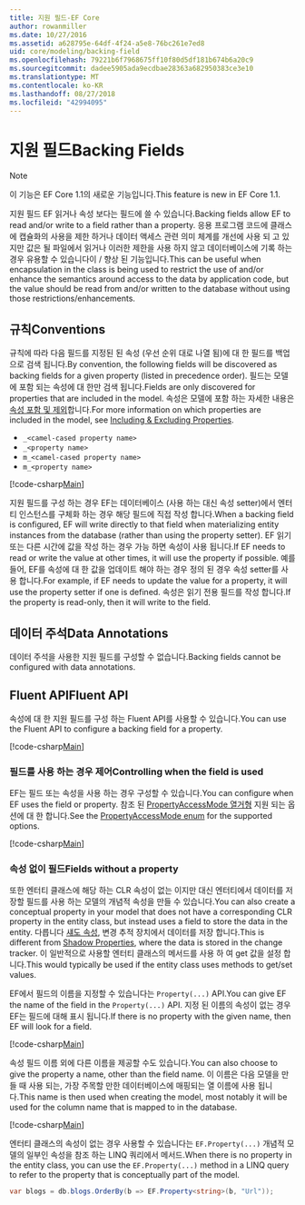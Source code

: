 ```yaml
---
title: 지원 필드-EF Core
author: rowanmiller
ms.date: 10/27/2016
ms.assetid: a628795e-64df-4f24-a5e8-76bc261e7ed8
uid: core/modeling/backing-field
ms.openlocfilehash: 79221b6f7968675ff10f80d5df181b674b6a20c9
ms.sourcegitcommit: dadee5905ada9ecdbae28363a682950383ce3e10
ms.translationtype: MT
ms.contentlocale: ko-KR
ms.lasthandoff: 08/27/2018
ms.locfileid: "42994095"
---
```

# <a name="backing-fields"></a><span data-ttu-id="2d4c9-102">지원 필드</span><span class="sxs-lookup"><span data-stu-id="2d4c9-102">Backing Fields</span></span>

> [!NOTE]  
> <span data-ttu-id="2d4c9-103">이 기능은 EF Core 1.1의 새로운 기능입니다.</span><span class="sxs-lookup"><span data-stu-id="2d4c9-103">This feature is new in EF Core 1.1.</span></span>

<span data-ttu-id="2d4c9-104">지원 필드 EF 읽거나 속성 보다는 필드에 쓸 수 있습니다.</span><span class="sxs-lookup"><span data-stu-id="2d4c9-104">Backing fields allow EF to read and/or write to a field rather than a property.</span></span> <span data-ttu-id="2d4c9-105">응용 프로그램 코드에 클래스에 캡슐화의 사용을 제한 하거나 데이터 액세스 관련 의미 체계를 개선에 사용 되 고 있지만 값은 될 파일에서 읽거나 이러한 제한을 사용 하지 않고 데이터베이스에 기록 하는 경우 유용할 수 있습니다이 / 향상 된 기능입니다.</span><span class="sxs-lookup"><span data-stu-id="2d4c9-105">This can be useful when encapsulation in the class is being used to restrict the use of and/or enhance the semantics around access to the data by application code, but the value should be read from and/or written to the database without using those restrictions/enhancements.</span></span>

## <a name="conventions"></a><span data-ttu-id="2d4c9-106">규칙</span><span class="sxs-lookup"><span data-stu-id="2d4c9-106">Conventions</span></span>

<span data-ttu-id="2d4c9-107">규칙에 따라 다음 필드를 지정된 된 속성 (우선 순위 대로 나열 됨)에 대 한 필드를 백업으로 검색 됩니다.</span><span class="sxs-lookup"><span data-stu-id="2d4c9-107">By convention, the following fields will be discovered as backing fields for a given property (listed in precedence order).</span></span> <span data-ttu-id="2d4c9-108">필드는 모델에 포함 되는 속성에 대 한만 검색 됩니다.</span><span class="sxs-lookup"><span data-stu-id="2d4c9-108">Fields are only discovered for properties that are included in the model.</span></span> <span data-ttu-id="2d4c9-109">속성은 모델에 포함 하는 자세한 내용은 [속성 포함 및 제외](included-properties.md)합니다.</span><span class="sxs-lookup"><span data-stu-id="2d4c9-109">For more information on which properties are included in the model, see [Including & Excluding Properties](included-properties.md).</span></span>

* `_<camel-cased property name>`
* `_<property name>`
* `m_<camel-cased property name>`
* `m_<property name>`

[!code-csharp[Main](../../../samples/core/Modeling/Conventions/Samples/BackingField.cs#Sample)]

<span data-ttu-id="2d4c9-110">지원 필드를 구성 하는 경우 EF는 데이터베이스 (사용 하는 대신 속성 setter)에서 엔터티 인스턴스를 구체화 하는 경우 해당 필드에 직접 작성 합니다.</span><span class="sxs-lookup"><span data-stu-id="2d4c9-110">When a backing field is configured, EF will write directly to that field when materializing entity instances from the database (rather than using the property setter).</span></span> <span data-ttu-id="2d4c9-111">EF 읽기 또는 다른 시간에 값을 작성 하는 경우 가능 하면 속성이 사용 됩니다.</span><span class="sxs-lookup"><span data-stu-id="2d4c9-111">If EF needs to read or write the value at other times, it will use the property if possible.</span></span> <span data-ttu-id="2d4c9-112">예를 들어, EF를 속성에 대 한 값을 업데이트 해야 하는 경우 정의 된 경우 속성 setter를 사용 합니다.</span><span class="sxs-lookup"><span data-stu-id="2d4c9-112">For example, if EF needs to update the value for a property, it will use the property setter if one is defined.</span></span> <span data-ttu-id="2d4c9-113">속성은 읽기 전용 필드를 작성 합니다.</span><span class="sxs-lookup"><span data-stu-id="2d4c9-113">If the property is read-only, then it will write to the field.</span></span>

## <a name="data-annotations"></a><span data-ttu-id="2d4c9-114">데이터 주석</span><span class="sxs-lookup"><span data-stu-id="2d4c9-114">Data Annotations</span></span>

<span data-ttu-id="2d4c9-115">데이터 주석을 사용한 지원 필드를 구성할 수 없습니다.</span><span class="sxs-lookup"><span data-stu-id="2d4c9-115">Backing fields cannot be configured with data annotations.</span></span>

## <a name="fluent-api"></a><span data-ttu-id="2d4c9-116">Fluent API</span><span class="sxs-lookup"><span data-stu-id="2d4c9-116">Fluent API</span></span>

<span data-ttu-id="2d4c9-117">속성에 대 한 지원 필드를 구성 하는 Fluent API를 사용할 수 있습니다.</span><span class="sxs-lookup"><span data-stu-id="2d4c9-117">You can use the Fluent API to configure a backing field for a property.</span></span>

[!code-csharp[Main](../../../samples/core/Modeling/FluentAPI/Samples/BackingField.cs#Sample)]

### <a name="controlling-when-the-field-is-used"></a><span data-ttu-id="2d4c9-118">필드를 사용 하는 경우 제어</span><span class="sxs-lookup"><span data-stu-id="2d4c9-118">Controlling when the field is used</span></span>

<span data-ttu-id="2d4c9-119">EF는 필드 또는 속성을 사용 하는 경우 구성할 수 있습니다.</span><span class="sxs-lookup"><span data-stu-id="2d4c9-119">You can configure when EF uses the field or property.</span></span> <span data-ttu-id="2d4c9-120">참조 된 [PropertyAccessMode 열거형](https://docs.microsoft.com/dotnet/api/microsoft.entityframeworkcore.propertyaccessmode) 지원 되는 옵션에 대 한 합니다.</span><span class="sxs-lookup"><span data-stu-id="2d4c9-120">See the [PropertyAccessMode enum](https://docs.microsoft.com/dotnet/api/microsoft.entityframeworkcore.propertyaccessmode) for the supported options.</span></span>

[!code-csharp[Main](../../../samples/core/Modeling/FluentAPI/Samples/BackingFieldAccessMode.cs#Sample)]

### <a name="fields-without-a-property"></a><span data-ttu-id="2d4c9-121">속성 없이 필드</span><span class="sxs-lookup"><span data-stu-id="2d4c9-121">Fields without a property</span></span>

<span data-ttu-id="2d4c9-122">또한 엔터티 클래스에 해당 하는 CLR 속성이 없는 이지만 대신 엔터티에서 데이터를 저장할 필드를 사용 하는 모델의 개념적 속성을 만들 수 있습니다.</span><span class="sxs-lookup"><span data-stu-id="2d4c9-122">You can also create a conceptual property in your model that does not have a corresponding CLR property in the entity class, but instead uses a field to store the data in the entity.</span></span> <span data-ttu-id="2d4c9-123">다릅니다 [섀도 속성](shadow-properties.md), 변경 추적 장치에서 데이터를 저장 합니다.</span><span class="sxs-lookup"><span data-stu-id="2d4c9-123">This is different from [Shadow Properties](shadow-properties.md), where the data is stored in the change tracker.</span></span> <span data-ttu-id="2d4c9-124">이 일반적으로 사용할 엔터티 클래스의 메서드를 사용 하 여 get 값을 설정 합니다.</span><span class="sxs-lookup"><span data-stu-id="2d4c9-124">This would typically be used if the entity class uses methods to get/set values.</span></span>

<span data-ttu-id="2d4c9-125">EF에서 필드의 이름을 지정할 수 있습니다는 `Property(...)` API.</span><span class="sxs-lookup"><span data-stu-id="2d4c9-125">You can give EF the name of the field in the `Property(...)` API.</span></span> <span data-ttu-id="2d4c9-126">지정 된 이름의 속성이 없는 경우 EF는 필드에 대해 표시 됩니다.</span><span class="sxs-lookup"><span data-stu-id="2d4c9-126">If there is no property with the given name, then EF will look for a field.</span></span>

[!code-csharp[Main](../../../samples/core/Modeling/FluentAPI/Samples/BackingFieldNoProperty.cs#Sample)]

<span data-ttu-id="2d4c9-127">속성 필드 이름 외에 다른 이름을 제공할 수도 있습니다.</span><span class="sxs-lookup"><span data-stu-id="2d4c9-127">You can also choose to give the property a name, other than the field name.</span></span> <span data-ttu-id="2d4c9-128">이 이름은 다음 모델을 만들 때 사용 되는, 가장 주목할 만한 데이터베이스에 매핑되는 열 이름에 사용 됩니다.</span><span class="sxs-lookup"><span data-stu-id="2d4c9-128">This name is then used when creating the model, most notably it will be used for the column name that is mapped to in the database.</span></span>

[!code-csharp[Main](../../../samples/core/Modeling/FluentAPI/Samples/BackingFieldConceptualProperty.cs#Sample)]

<span data-ttu-id="2d4c9-129">엔터티 클래스의 속성이 없는 경우 사용할 수 있습니다는 `EF.Property(...)` 개념적 모델의 일부인 속성을 참조 하는 LINQ 쿼리에서 메서드.</span><span class="sxs-lookup"><span data-stu-id="2d4c9-129">When there is no property in the entity class, you can use the `EF.Property(...)` method in a LINQ query to refer to the property that is conceptually part of the model.</span></span>

``` csharp
var blogs = db.blogs.OrderBy(b => EF.Property<string>(b, "Url"));
```
